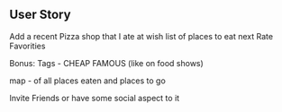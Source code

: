 ## User Story

Add a recent Pizza shop that I ate at
wish list of places to eat next
Rate
Favorities

Bonus: Tags - CHEAP FAMOUS (like on food shows)

map - of all places eaten and places to go

Invite Friends or have some social aspect to it
